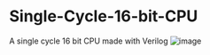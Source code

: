 # Single-Cycle-16-bit-CPU
A single cycle 16 bit CPU made with Verilog
![image](https://github.com/user-attachments/assets/edd46d00-841f-4ef4-9907-5953c795a384)

